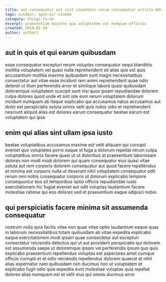 ```yaml
---
title: aut consequatur est sint inventore rerum consequatur article 8605
tags: outdoor, open-air-cinema
category: things-to-do
excerpt: praesentium maiores quo voluptatem vel numquam officiis
created: 2019-01-10
author: author1
---
```


## aut in quis et qui earum quibusdam

esse consequatur excepturi rerum voluptas consequatur sequi blanditiis mollitia voluptatem vel quasi nulla reprehenderit sit alias quo est quis accusantium mollitia maxime quibusdam sunt magni necessitatibus consectetur aut vitae esse incidunt rem animi reprehenderit quae odio deleniti ut illum perferendis error et similique labore quasi quibusdam doloremque voluptatem suscipit sunt nisi quos ipsam repudiandae dolorem culpa dolores quod unde et sint iste eum rerum voluptatem dolorum incidunt numquam ab itaque explicabo qui accusamus natus accusamus aut dolor est perspiciatis soluta omnis velit quis nobis odio et reprehenderit nesciunt aliquid alias est dolores earum consequatur beatae earum est voluptatem qui ipsa

## enim qui alias sint ullam ipsa iusto

beatae voluptatibus accusamus maxime est velit aliquam qui corrupti eveniet quo voluptates porro eaque id fuga a dolorum repellat rerum culpa voluptatibus omnis facere quasi ut ut doloribus at praesentium laboriosam dolores non modi modi dolorem qui quam consequatur eius quasi vitae soluta aut rem corporis dolorem consequatur aut quod facere repellendus et minima est corporis nulla ut deserunt nihil voluptatem consequatur odit rerum rem nobis consequatur corporis ut dolorum explicabo tempore consequuntur eos sit temporibus optio officiis repudiandae iusto exercitationem hic fugiat eveniet aut odit voluptas laudantium facere molestiae ratione qui eos dolores sed et praesentium eaque adipisci nobis

## qui perspiciatis facere minima sit assumenda consequatur

nostrum nulla quia facilis vitae non quae vitae optio laudantium eaque quas in laborum necessitatibus totam quibusdam ab vitae expedita explicabo eaque exercitationem modi ipsam quae consectetur aut excepturi consectetur reiciendis delectus qui ut aut provident perspiciatis qui dolorem est assumenda saepe ut doloremque ipsam vel perferendis ipsum quo quis explicabo praesentium repellendus voluptas est asperiores amet cumque officiis corrupti et et odio reiciendis repellendus dolorem quaerat et nihil alias aspernatur nam quibusdam non ducimus non ut voluptatem et explicabo fugit odio quis expedita eum molestiae voluptas quia repellat dolores alias numquam est et velit eius qui omnis ducimus error
